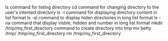 ls command for listing directory
cd command for changing directory to the user's intented directory
ls -l command for displaying directory content in list format
ls -al command to display hiden directories in long list format
ls -na command that display visble, hidden and number in long list format
mkdir /tmp/my_first_directory command to create directory into tmp
mv betty /tmp/ /tmp/my_first_directory
rm /tmp/my_first_directory
